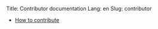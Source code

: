 Title: Contributor documentation
Lang: en
Slug: contributor

* [How to contribute]({filename}/pages/contibutor/contribute.md)
